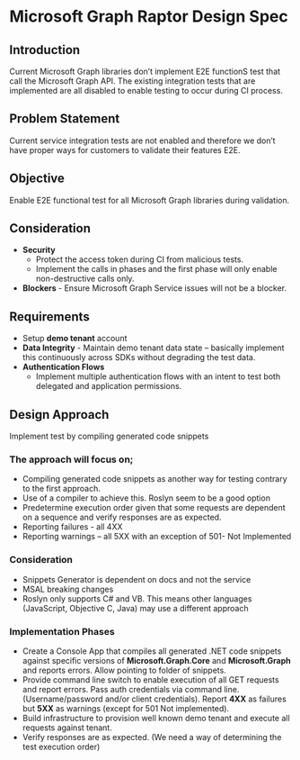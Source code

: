 # Microsoft Graph Raptor Design Spec

## Introduction 
Current Microsoft Graph libraries don’t implement E2E functionS test that call the Microsoft Graph API.  The existing integration tests that are implemented are all disabled to enable testing to occur during CI process. 

## Problem Statement
Current service integration tests are not enabled and therefore we don’t have proper ways for customers to validate their features E2E.

## Objective
Enable E2E functional test for all Microsoft Graph libraries during validation.

## Consideration 
- **Security**
    - Protect the access token during CI from malicious tests.
    - Implement the calls in phases and the first phase will only enable non-destructive calls only.
- **Blockers** - Ensure Microsoft Graph Service issues will not be a blocker.

## Requirements
- Setup **demo tenant** account
- **Data Integrity** - Maintain demo tenant data state – basically implement this continuously across SDKs without degrading the test data.
- **Authentication Flows** 
    - Implement multiple authentication flows with an intent to test both delegated and application permissions.

## Design Approach
Implement test by compiling generated code snippets

### The approach will focus on;
- Compiling generated code snippets as another way for testing contrary to the first approach.
- Use of a compiler to achieve this. Roslyn seem to be a good option
- Predetermine execution order given that some requests are dependent on a sequence and verify responses are as expected.
- Reporting failures - all 4XX 
- Reporting warnings – all 5XX with an exception of 501- Not Implemented

### Consideration
- Snippets Generator is dependent on docs and not the service
- MSAL breaking changes
- Roslyn only supports C# and VB. This means other languages (JavaScript, Objective C, Java) may use a different approach

### Implementation Phases
- Create a Console App that compiles all generated .NET code snippets against specific versions of **Microsoft.Graph.Core** and **Microsoft.Graph** and reports errors. Allow pointing to folder of snippets.
- Provide command line switch to enable execution of all GET requests and report errors. Pass auth credentials via command line. (Username/password and/or client credentials). Report **4XX** as failures but **5XX** as warnings (except for 501 Not implemented).
- Build infrastructure to provision well known demo tenant and execute all requests against tenant.
- Verify responses are as expected. (We need a way of determining the test execution order)
